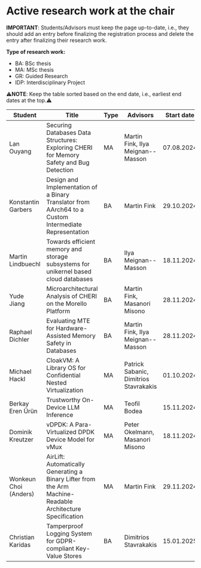 # Active research work at the chair

**IMPORTANT**: Students/Advisors must keep the page up-to-date, i.e., they should add an entry before finalizing the registration process and delete the entry after finalizing their research work.

**Type of research work:**

- BA: BSc thesis
- MA: MSc thesis
- GR: Guided Research
- IDP: Interdisciplinary Project

⚠️**NOTE**: Keep the table sorted based on the end date, i.e., earliest end dates at the top.⚠️

| Student               | Title                                                                                                      | Type | Advisors                               | Start date | End date   |
| --------------------- | ---------------------------------------------------------------------------------------------------------- | ---- | -------------------------------------- | ---------- | ---------- |
| Lan Ouyang            | Securing Databases Data Structures: Exploring CHERI for Memory Safety and Bug Detection                    | MA   | Martin Fink, Ilya Meignan--Masson      | 07.08.2024 | 07.02.2025 |
| Konstantin Garbers    | Design and Implementation of a Binary Translator from AArch64 to a Custom Intermediate Representation      | BA   | Martin Fink                            | 29.10.2024 | 28.02.2025 |
| Martin Lindbuechl     | Towards efficient memory and storage subsystems for unikernel based cloud databases                        | BA   | Ilya Meignan--Masson                   | 18.11.2024 | 18.03.2025 |
| Yude Jiang            | Microarchitectural Analysis of CHERI on the Morello Platform                                               | BA   | Martin Fink, Masanori Misono           | 28.11.2024 | 28.03.2025 |
| Raphael Dichler       | Evaluating MTE for Hardware-Assisted Memory Safety in Databases                                            | BA   | Martin Fink, Ilya Meignan--Masson      | 28.11.2024 | 28.03.2025 |
| Michael Hackl         | CloakVM: A Library OS for Confidential Nested Virtualization                                               | MA   | Patrick Sabanic, Dimitrios Stavrakakis | 01.10.2024 | 01.04.2025 |
| Berkay Eren Ürün      | Trustworthy On-Device LLM Inference                                                                        | MA   | Teofil Bodea                           | 15.11.2024 | 15.05.2025 |
| Dominik Kreutzer      | vDPDK: A Para-Virtualized DPDK Device Model for vMux                                                       | MA   | Peter Okelmann, Masanori Misono        | 18.11.2024 | 19.05.2025 |
| Wonkeun Choi (Anders) | AirLift: Automatically Generating a Binary Lifter from the Arm Machine-Readable Architecture Specification | MA   | Martin Fink                            | 29.11.2024 | 30.05.2025 |
| Christian Karidas     | Tamperproof Logging System for GDPR-compliant Key-Value Stores                                             | BA   | Dimitrios Stavrakakis                  | 15.01.2025 | 16.06.2025 |
